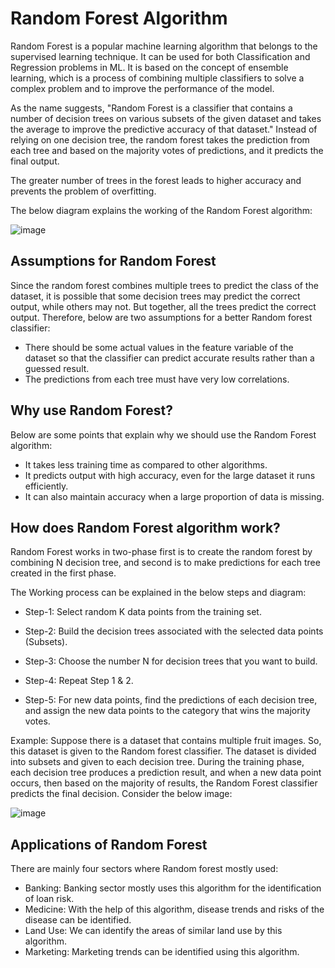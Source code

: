 # Random Forest Algorithm
Random Forest is a popular machine learning algorithm that belongs to the supervised learning technique. It can be used for both Classification and Regression problems in ML. It is based on the concept of ensemble learning, which is a process of combining multiple classifiers to solve a complex problem and to improve the performance of the model.

As the name suggests, "Random Forest is a classifier that contains a number of decision trees on various subsets of the given dataset and takes the average to improve the predictive accuracy of that dataset." Instead of relying on one decision tree, the random forest takes the prediction from each tree and based on the majority votes of predictions, and it predicts the final output.

The greater number of trees in the forest leads to higher accuracy and prevents the problem of overfitting.

The below diagram explains the working of the Random Forest algorithm:

![image](https://user-images.githubusercontent.com/58425689/107848670-5ab74800-6e1d-11eb-9d61-36a54989dc42.png)

## Assumptions for Random Forest
Since the random forest combines multiple trees to predict the class of the dataset, it is possible that some decision trees may predict the correct output, while others may not. But together, all the trees predict the correct output. Therefore, below are two assumptions for a better Random forest classifier:

- There should be some actual values in the feature variable of the dataset so that the classifier can predict accurate results rather than a guessed result.
- The predictions from each tree must have very low correlations.

## Why use Random Forest?
Below are some points that explain why we should use the Random Forest algorithm:

- It takes less training time as compared to other algorithms.
- It predicts output with high accuracy, even for the large dataset it runs efficiently.
- It can also maintain accuracy when a large proportion of data is missing.

## How does Random Forest algorithm work?
Random Forest works in two-phase first is to create the random forest by combining N decision tree, and second is to make predictions for each tree created in the first phase.

The Working process can be explained in the below steps and diagram:

- Step-1: Select random K data points from the training set.

- Step-2: Build the decision trees associated with the selected data points (Subsets).

- Step-3: Choose the number N for decision trees that you want to build.

- Step-4: Repeat Step 1 & 2.

- Step-5: For new data points, find the predictions of each decision tree, and assign the new data points to the category that wins the majority votes.

Example: Suppose there is a dataset that contains multiple fruit images. So, this dataset is given to the Random forest classifier. The dataset is divided into subsets and given to each decision tree. During the training phase, each decision tree produces a prediction result, and when a new data point occurs, then based on the majority of results, the Random Forest classifier predicts the final decision. Consider the below image:

![image](https://user-images.githubusercontent.com/58425689/107848713-c7cadd80-6e1d-11eb-955b-6b0243609eda.png)

## Applications of Random Forest
There are mainly four sectors where Random forest mostly used:

- Banking: Banking sector mostly uses this algorithm for the identification of loan risk.
- Medicine: With the help of this algorithm, disease trends and risks of the disease can be identified.
- Land Use: We can identify the areas of similar land use by this algorithm.
- Marketing: Marketing trends can be identified using this algorithm.

